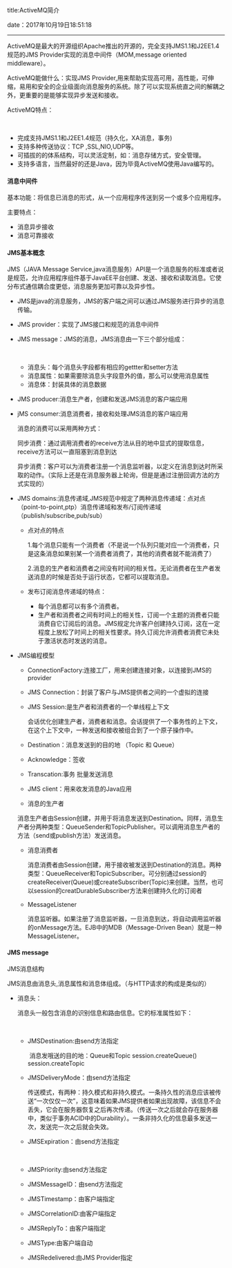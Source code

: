 title:ActiveMQ简介

date：2017年10月19日18:51:18

---



ActiveMQ是最大的开源组织Apache推出的开源的，完全支持JMS1.1和J2EE1.4规范的JMS Provider实现的消息中间件（MOM,message oriented middleware）。

ActiveMQ能做什么：实现JMS Provider,用来帮助实现高可用，高性能，可伸缩，易用和安全的企业级面向消息服务的系统。除了可以实现系统直之间的解耦之外，更重要的是能够实现异步发送和接收。

ActiveMQ特点：

​	

- 完成支持JMS1.1和J2EE1.4规范（持久化，XA消息，事务)
- 支持多种传送协议：TCP ,SSL,NIO,UDP等。
- 可插拔的的体系结构，可以灵活定制，如：消息存储方式，安全管理。
- 支持多语言，当然最好的还是Java，因为毕竟ActiveMQ使用Java编写的。





#### 消息中间件

基本功能：将信息已消息的形式，从一个应用程序传送到另一个或多个应用程序。

主要特点：



- 消息异步接收
- 消息可靠接收



#### JMS基本概念

JMS（JAVA Message Service,java消息服务）API是一个消息服务的标准或者说是规范，允许应用程序组件基于JavaEE平台创建、发送、接收和读取消息。它使分布式通信耦合度更低，消息服务更加可靠以及异步性。

- JMS是java的消息服务，JMS的客户端之间可以通过JMS服务进行异步的消息传输。

- JMS  provider：实现了JMS接口和规范的消息中间件

- JMS message：JMS的消息，JMS消息由一下三个部分组成：

  ​	

  - 消息头：每个消息头字段都有相应的gettter和setter方法
  - 消息属性：如果需要除消息头字段意外的值，那么可以使用消息属性
  - 消息体：封装具体的消息数据

- JMS producer:消息生产者，创建和发送JMS消息的客户端应用

- jMS consumer:消息消费者，接收和处理JMS消息的客户端应用

  消息的消费可以采用两种方式：

  ​	同步消费：通过调用消费者的receive方法从目的地中显式的提取信息，receive方法可以一直阻塞到消息到达

  ​	异步消费：客户可以为消费者注册一个消息监听器，以定义在消息到达时所采取的动作。（实际上还是在消息服务器上轮询，但是是通过注册回调方法的方式实现的）

- JMS domains:消息传递域,JMS规范中规定了两种消息传递域：点对点（point-to-point,ptp）消息传递域和发布/订阅传递域（publish/subscribe,pub/sub）

   -  点对点的特点

      ​	1.每个消息只能有一个消费者（不是说一个队列只能对应一个消费者，只是这条消息如果别某一个消费者消费了，其他的消费者就不能消费了）

      ​	2.消息的生产者和消费者之间没有时间的相关性。无论消费者在生产者发送消息的时候是否处于运行状态，它都可以提取消息。

  - 发布订阅消息传递域的特点：

    - 每个消息都可以有多个消费者。
    - 生产者和消费者之间有时间上的相关性，订阅一个主题的消费者只能消费自它订阅后的消息。JMS规定允许客户创建持久订阅，这在一定程度上放松了时间上的相关性要求。持久订阅允许消费者消费它未处于激活状态时发送的消息。

- JMS编程模型

  - ConnectionFactory:连接工厂，用来创建连接对象，以连接到JMS的provider

  - JMS Connection：封装了客户与JMS提供者之间的一个虚拟的连接

  - JMS Session:是生产者和消费者的一个单线程上下文

    ​	会话优化创建生产者，消费者和消息。会话提供了一个事务性的上下文，在这个上下文中，一种发送和接收被组合到了一个原子操作中。

  - Destination：消息发送到的目的地 （Topic 和 Queue）

  - Acknowledge：签收

  - Transcation:事务   批量发送消息

  - JMS client：用来收发消息的Java应用

  -  消息的生产者

    消息生产者由Session创建，并用于将消息发送到Destination。同样，消息生产者分两种类型：QueueSender和TopicPublisher。可以调用消息生产者的方法（send或publish方法）发送消息。

  - 消息消费者

    消息消费者由Session创建，用于接收被发送到Destination的消息。两种类型：QueueReceiver和TopicSubscriber。可分别通过session的createReceiver(Queue)或createSubscriber(Topic)来创建。当然，也可以session的creatDurableSubscriber方法来创建持久化的订阅者

  - MessageListener

    消息监听器。如果注册了消息监听器，一旦消息到达，将自动调用监听器的onMessage方法。EJB中的MDB（Message-Driven Bean）就是一种MessageListener。



#### JMS message

JMS消息结构

JMS消息由消息头,消息属性和消息体组成。（与HTTP请求的构成是类似的）

- 消息头：

  消息头一般包含消息的识别信息和路由信息。它的标准属性如下：

  ​

  - JMSDestination:由send方法指定

    ​	消息发哦送的目的地：Queue和Topic    session.createQueue()   session.createTopic

  - JMSDeliveryMode：由send方法指定

    传送模式，有两种：持久模式和非持久模式。一条持久性的消息应该被传送“一次仅仅一次”，这意味着如果JMS提供者如果出现故障，该信息不会丢失，它会在服务器恢复之后再次传递。（传送一次之后就会存在服务器中，类似于事务ACID中的Durability）。一条非持久化的信息最多发送一次，发送完一次之后就会失效。

  - JMSExpiration：由send方法指定

    ​	

  - JMSPriority:由send方法指定

  - JMSMessageID：由send方法指定

  - JMSTimestamp：由客户端指定

  - JMSCorrelationID:由客户端指定

  - JMSReplyTo：由客户端指定

  - JMSType:由客户端自动

  - JMSRedelivered:由JMS Provider指定

    ​
